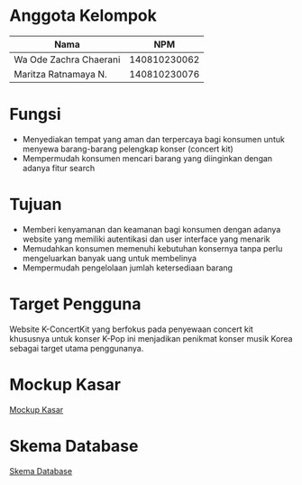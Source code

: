 # Anggota Kelompok
| Nama                    | NPM          |
| ----------------------- | ------------ |
| Wa Ode Zachra Chaerani  | 140810230062 |
| Maritza Ratnamaya N.    | 140810230076 |

# Fungsi
- Menyediakan tempat yang aman dan terpercaya bagi konsumen untuk menyewa barang-barang pelengkap konser (concert kit)
- Mempermudah konsumen mencari barang yang diinginkan dengan adanya fitur search

# Tujuan
- Memberi kenyamanan dan keamanan bagi konsumen dengan adanya website yang memiliki autentikasi dan user interface yang menarik
- Memudahkan konsumen memenuhi kebutuhan konsernya tanpa perlu mengeluarkan banyak uang untuk membelinya
- Mempermudah pengelolaan jumlah ketersediaan barang

# Target Pengguna
Website K-ConcertKit yang berfokus pada penyewaan concert kit khususnya untuk konser K-Pop ini menjadikan penikmat konser musik Korea sebagai target utama penggunanya.

# Mockup Kasar
[Mockup Kasar](https://www.figma.com/design/TI260kLACZ2jZbwEd7K4MZ/Figma-basics?node-id=1669-162202)

# Skema Database
[Skema Database](https://drive.google.com/file/d/1LJUPLdetyh3rB4n5myQm4iAoJ4M3bLxC/view?usp=sharing)
